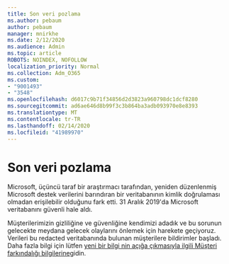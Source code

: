 ```yaml
---
title: Son veri pozlama
ms.author: pebaum
author: pebaum
manager: mnirkhe
ms.date: 2/12/2020
ms.audience: Admin
ms.topic: article
ROBOTS: NOINDEX, NOFOLLOW
localization_priority: Normal
ms.collection: Adm_O365
ms.custom:
- "9001493"
- "3548"
ms.openlocfilehash: d6017c9b71f34856d2d3823a960798dc1dcf8280
ms.sourcegitcommit: ad6ae646d8b99f3c3b864ba3adb093970e8e8393
ms.translationtype: MT
ms.contentlocale: tr-TR
ms.lasthandoff: 02/14/2020
ms.locfileid: "41989970"
---
```

# <a name="recent-data-exposure"></a>Son veri pozlama

Microsoft, üçüncü taraf bir araştırmacı tarafından, yeniden düzenlenmiş Microsoft destek verilerini barındıran bir veritabanının kimlik doğrulaması olmadan erişilebilir olduğunu fark etti. 31 Aralık 2019'da Microsoft veritabanını güvenli hale aldı.

Müşterilerimizin gizliliğine ve güvenliğine kendimizi adadık ve bu sorunun gelecekte meydana gelecek olaylarını önlemek için harekete geçiyoruz. Verileri bu redacted veritabanında bulunan müşterilere bildirimler başladı. Daha fazla bilgi için lütfen [yeni bir bilgi nin açığa çıkmasıyla ilgili Müşteri farkındalığı bilgilerine](https://aka.ms/privacyinfo)gidin.
